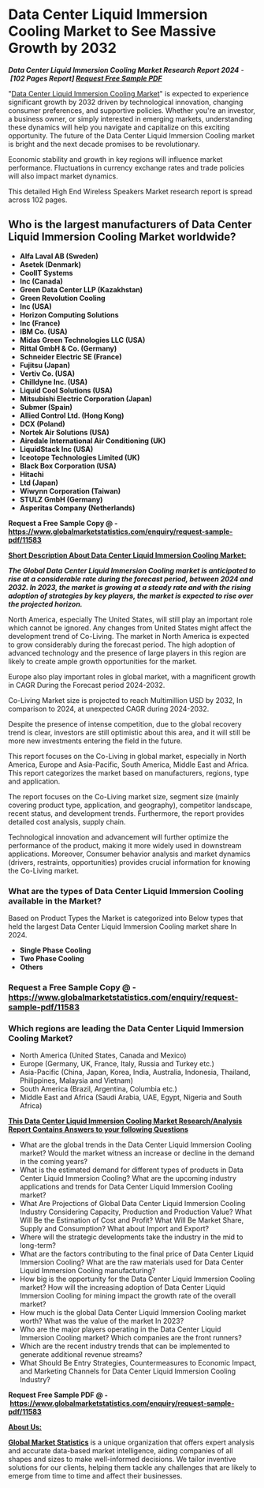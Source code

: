 <h1>Data Center Liquid Immersion Cooling Market to See Massive Growth by 2032</h1>
<p><em><strong>Data Center Liquid Immersion Cooling Market Research Report 2024</strong></em>&nbsp;-&nbsp;<em><strong>[102 Pages Report] </strong></em><em><strong><a href="https://www.globalmarketstatistics.com/enquiry/request-sample-pdf/11583">Request Free Sample PDF</a></strong></em></p>
<p>"<a href="https://www.globalmarketstatistics.com/market-reports/data-center-liquid-immersion-cooling-market-11583">Data Center Liquid Immersion Cooling Market</a>" is expected to experience significant growth by 2032 driven by technological innovation, changing consumer preferences, and supportive policies. Whether you're an investor, a business owner, or simply interested in emerging markets, understanding these dynamics will help you navigate and capitalize on this exciting opportunity. The future of the&nbsp;Data Center Liquid Immersion Cooling market is bright and the next decade promises to be revolutionary.</p>
<p>Economic stability and growth in key regions will influence market performance. Fluctuations in currency exchange rates and trade policies will also impact market dynamics.</p>
<p>This detailed&nbsp;High End Wireless Speakers Market research report is spread across 102 pages.</p>
<h2><strong>Who is the largest manufacturers of Data Center Liquid Immersion Cooling Market worldwide?</strong></h2>
<ul>
<li><strong>Alfa Laval AB (Sweden)</strong></li>
<li><strong>Asetek (Denmark)</strong></li>
<li><strong>CoolIT Systems</strong></li>
<li><strong>Inc (Canada)</strong></li>
<li><strong>Green Data Center LLP (Kazakhstan)</strong></li>
<li><strong>Green Revolution Cooling</strong></li>
<li><strong>Inc (USA)</strong></li>
<li><strong>Horizon Computing Solutions</strong></li>
<li><strong>Inc (France)</strong></li>
<li><strong>IBM Co. (USA)</strong></li>
<li><strong>Midas Green Technologies LLC (USA)</strong></li>
<li><strong>Rittal GmbH &amp; Co. (Germany)</strong></li>
<li><strong>Schneider Electric SE (France)</strong></li>
<li><strong>Fujitsu (Japan)</strong></li>
<li><strong>Vertiv Co. (USA)</strong></li>
<li><strong>Chilldyne Inc. (USA)</strong></li>
<li><strong>Liquid Cool Solutions (USA)</strong></li>
<li><strong>Mitsubishi Electric Corporation (Japan)</strong></li>
<li><strong>Submer (Spain)</strong></li>
<li><strong>Allied Control Ltd. (Hong Kong)</strong></li>
<li><strong>DCX (Poland)</strong></li>
<li><strong>Nortek Air Solutions (USA)</strong></li>
<li><strong>Airedale International Air Conditioning (UK)</strong></li>
<li><strong>LiquidStack Inc (USA)</strong></li>
<li><strong>Iceotope Technologies Limited (UK)</strong></li>
<li><strong>Black Box Corporation (USA)</strong></li>
<li><strong>Hitachi</strong></li>
<li><strong>Ltd (Japan)</strong></li>
<li><strong>Wiwynn Corporation (Taiwan)</strong></li>
<li><strong>STULZ GmbH (Germany)</strong></li>
<li><strong>Asperitas Company (Netherlands)</strong></li>
</ul>
<p><strong>Request a Free Sample Copy @ - <a href="https://www.globalmarketstatistics.com/enquiry/request-sample-pdf/11583">https://www.globalmarketstatistics.com/enquiry/request-sample-pdf/11583</a></strong></p>
<p><strong><u>Short Description About Data Center Liquid Immersion Cooling Market:</u></strong></p>
<p><strong><em>The Global Data Center Liquid Immersion Cooling market is anticipated to rise at a considerable rate during the forecast period, between 2024 and 2032. In 2023, the market is growing at a steady rate and with the rising adoption of strategies by key players, the market is expected to rise over the projected horizon.</em></strong></p>
<p>North America, especially The United States, will still play an important role which cannot be ignored. Any changes from United States might affect the development trend of Co-Living. The market in North America is expected to grow considerably during the forecast period. The high adoption of advanced technology and the presence of large players in this region are likely to create ample growth opportunities for the market.</p>
<p>Europe also play important roles in global market, with a magnificent growth in CAGR During the Forecast period 2024-2032.</p>
<p>Co-Living Market size is projected to reach Multimillion USD by 2032, In comparison to 2024, at unexpected CAGR during 2024-2032.</p>
<p>Despite the presence of intense competition, due to the global recovery trend is clear, investors are still optimistic about this area, and it will still be more new investments entering the field in the future.</p>
<p>This report focuses on the Co-Living in global market, especially in North America, Europe and Asia-Pacific, South America, Middle East and Africa. This report categorizes the market based on manufacturers, regions, type and application.</p>
<p>The report focuses on the Co-Living market size, segment size (mainly covering product type, application, and geography), competitor landscape, recent status, and development trends. Furthermore, the report provides detailed cost analysis, supply chain.</p>
<p>Technological innovation and advancement will further optimize the performance of the product, making it more widely used in downstream applications. Moreover, Consumer behavior analysis and market dynamics (drivers, restraints, opportunities) provides crucial information for knowing the Co-Living market.</p>
<h3>What are the types of Data Center Liquid Immersion Cooling available in the Market?</h3>
<p>Based on Product Types the Market is categorized into Below types that held the largest Data Center Liquid Immersion Cooling market share In 2024.</p>
<ul>
<li><strong>Single Phase Cooling</strong></li>
<li><strong>Two Phase Cooling</strong></li>
<li><strong>Others</strong></li>
</ul>
<h3>Request a Free Sample Copy @ - <a href="https://www.globalmarketstatistics.com/enquiry/request-sample-pdf/11583">https://www.globalmarketstatistics.com/enquiry/request-sample-pdf/11583</a></h3>
<h3>Which regions are leading the Data Center Liquid Immersion Cooling Market?</h3>
<ul>
<li>North America (United States, Canada and Mexico)</li>
<li>Europe (Germany, UK, France, Italy, Russia and Turkey etc.)</li>
<li>Asia-Pacific (China, Japan, Korea, India, Australia, Indonesia, Thailand, Philippines, Malaysia and Vietnam)</li>
<li>South America (Brazil, Argentina, Columbia etc.)</li>
<li>Middle East and Africa (Saudi Arabia, UAE, Egypt, Nigeria and South Africa)</li>
</ul>
<p><strong><u>This Data Center Liquid Immersion Cooling Market Research/Analysis Report Contains Answers to your following Questions</u></strong></p>
<ul>
<li>What are the global trends in the Data Center Liquid Immersion Cooling market? Would the market witness an increase or decline in the demand in the coming years?</li>
<li>What is the estimated demand for different types of products in Data Center Liquid Immersion Cooling? What are the upcoming industry applications and trends for Data Center Liquid Immersion Cooling market?</li>
<li>What Are Projections of Global Data Center Liquid Immersion Cooling Industry Considering Capacity, Production and Production Value? What Will Be the Estimation of Cost and Profit? What Will Be Market Share, Supply and Consumption? What about Import and Export?</li>
<li>Where will the strategic developments take the industry in the mid to long-term?</li>
<li>What are the factors contributing to the final price of Data Center Liquid Immersion Cooling? What are the raw materials used for Data Center Liquid Immersion Cooling manufacturing?</li>
<li>How big is the opportunity for the Data Center Liquid Immersion Cooling market? How will the increasing adoption of Data Center Liquid Immersion Cooling for mining impact the growth rate of the overall market?</li>
<li>How much is the global Data Center Liquid Immersion Cooling market worth? What was the value of the market In 2023?</li>
<li>Who are the major players operating in the Data Center Liquid Immersion Cooling market? Which companies are the front runners?</li>
<li>Which are the recent industry trends that can be implemented to generate additional revenue streams?</li>
<li>What Should Be Entry Strategies, Countermeasures to Economic Impact, and Marketing Channels for Data Center Liquid Immersion Cooling Industry?</li>
</ul>
<p><strong>Request Free Sample PDF @ -&nbsp;<a href="https://www.globalmarketstatistics.com/enquiry/request-sample-pdf/11583">https://www.globalmarketstatistics.com/enquiry/request-sample-pdf/11583</a></strong></p>
<p><strong><u>About Us:</u></strong></p>
<p><strong><a href="https://www.globalmarketstatistics.com/">Global Market Statistics</a></strong> is a unique organization that offers expert analysis and accurate data-based market intelligence, aiding companies of all shapes and sizes to make well-informed decisions. We tailor inventive solutions for our clients, helping them tackle any challenges that are likely to emerge from time to time and affect their businesses.</p>